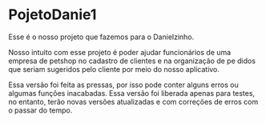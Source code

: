 # PojetoDanie1
Esse é o nosso projeto que fazemos para o Danielzinho.

Nosso intuito com esse projeto é poder ajudar funcionários de uma empresa de petshop no cadastro de clientes e na organização de pe
didos que seriam sugeridos pelo cliente por meio do nosso aplicativo.

Essa versão foi feita as pressas, por isso pode conter alguns erros ou algumas funções inacabadas. Essa versão foi liberada apenas
para testes, no entanto, terão novas versões atualizadas e com correções de erros com o passar do tempo.

